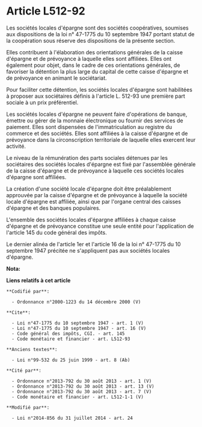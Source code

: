 # Article L512-92

Les sociétés locales d'épargne sont des sociétés coopératives, soumises aux dispositions de la loi n° 47-1775 du 10 septembre
1947 portant statut de la coopération sous réserve des dispositions de la présente section. 

Elles contribuent à l'élaboration des orientations générales de la caisse d'épargne et de prévoyance à laquelle elles sont
affiliées. Elles ont également pour objet, dans le cadre de ces orientations générales, de favoriser la détention la plus
large du capital de cette caisse d'épargne et de prévoyance en animant le sociétariat. 

Pour faciliter cette détention, les sociétés locales d'épargne sont habilitées à proposer aux sociétaires définis à l'article
L. 512-93 une première part sociale à un prix préférentiel. 

Les sociétés locales d'épargne ne peuvent faire d'opérations de banque, émettre ou gérer de la monnaie électronique ou
fournir des services de paiement. Elles sont dispensées de l'immatriculation au registre du commerce et des sociétés. Elles
sont affiliées à la caisse d'épargne et de prévoyance dans la circonscription territoriale de laquelle elles exercent leur
activité. 

Le niveau de la rémunération des parts sociales détenues par les sociétaires des sociétés locales d'épargne est fixé par
l'assemblée générale de la caisse d'épargne et de prévoyance à laquelle ces sociétés locales d'épargne sont affiliées. 

La création d'une société locale d'épargne doit être préalablement approuvée par la caisse d'épargne et de prévoyance à
laquelle la société locale d'épargne est affiliée, ainsi que par l'organe central des caisses d'épargne et des banques
populaires. 

L'ensemble des sociétés locales d'épargne affiliées à chaque caisse d'épargne et de prévoyance constitue une seule entité
pour l'application de l'article 145 du code général des impôts. 

Le dernier alinéa de l'article 1er et l'article 16 de la loi n° 47-1775 du 10 septembre 1947 précitée ne s'appliquent pas aux
sociétés locales d'épargne.

**Nota:**



**Liens relatifs à cet article**

	**Codifié par**:

	  - Ordonnance n°2000-1223 du 14 décembre 2000 (V)

	**Cite**:

	  - Loi n°47-1775 du 10 septembre 1947 - art. 1 (V)
	  - Loi n°47-1775 du 10 septembre 1947 - art. 16 (V)
	  - Code général des impôts, CGI. - art. 145
	  - Code monétaire et financier - art. L512-93

	**Anciens textes**:

	  - Loi n°99-532 du 25 juin 1999 - art. 8 (Ab)

	**Cité par**:

	  - Ordonnance n°2013-792 du 30 août 2013 - art. 1 (V)
	  - Ordonnance n°2013-792 du 30 août 2013 - art. 13 (V)
	  - Ordonnance n°2013-792 du 30 août 2013 - art. 7 (V)
	  - Code monétaire et financier - art. L512-1-1 (V)

	**Modifié par**:

	  - Loi n°2014-856 du 31 juillet 2014 - art. 24
